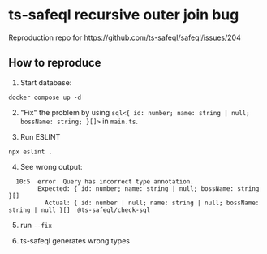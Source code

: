 # ts-safeql recursive outer join bug

Reproduction repo for https://github.com/ts-safeql/safeql/issues/204

## How to reproduce

1) Start database:
```
docker compose up -d
```

2) "Fix" the problem by using `sql<{ id: number; name: string | null; bossName: string; }[]>` in `main.ts`.

3) Run ESLINT

```
npx eslint .
```

4) See wrong output: 

```
  10:5  error  Query has incorrect type annotation.
        Expected: { id: number; name: string | null; bossName: string }[]
          Actual: { id: number | null; name: string | null; bossName: string | null }[]  @ts-safeql/check-sql
```

5) run `--fix`

6) ts-safeql generates wrong types


